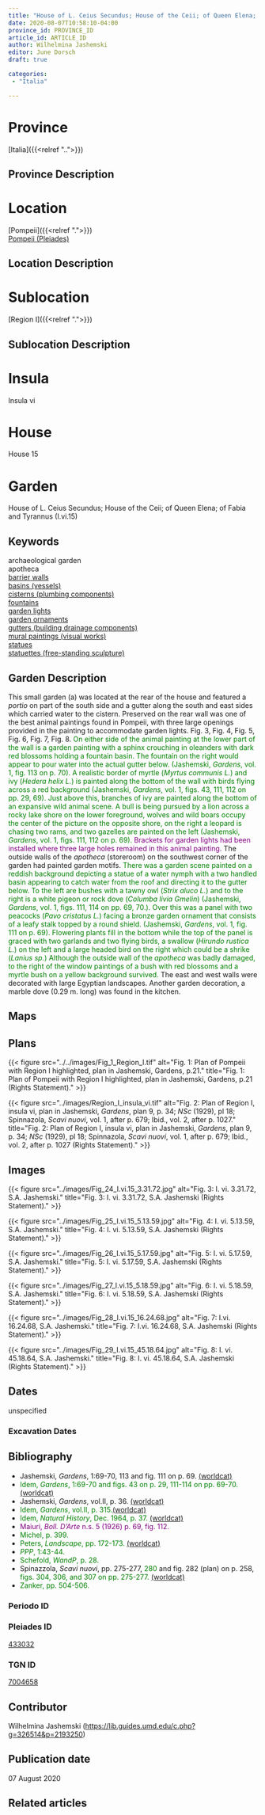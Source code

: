 ```yaml
---
title: "House of L. Ceius Secundus; House of the Ceii; of Queen Elena; of Fabia and Tyrannus (I.vi.15)"
date: 2020-08-07T10:58:10-04:00
province_id: PROVINCE_ID
article_id: ARTICLE_ID
author: Wilhelmina Jashemski
editor: June Dorsch
draft: true

categories:
 - "Italia"

---
```


# Province

[Italia]({{<relref "..">}})

## Province Description

<!-- DESCRIPTION -->


# Location

[Pompeii]({{<relref ".">}}) \
[Pompeii (Pleiades)](https://pleiades.stoa.org/places/433032)

## Location Description

<!-- LEAVE THIS BLANK FOR NOW -->

# Sublocation

[Region I]({{<relref ".">}})

## Sublocation Description

<!-- DESCRIPTION -->

# Insula

Insula vi

# House

House 15

# Garden

House of L. Ceius Secundus; House of the Ceii; of Queen Elena; of Fabia and Tyrannus (I.vi.15)

## Keywords

archaeological garden \
apotheca \
[barrier walls](http://vocab.getty.edu/page/aat/300419302) \
[basins (vessels)](http://vocab.getty.edu/page/aat/300045614) \
[cisterns (plumbing components)](http://vocab.getty.edu/page/aat/300052558) \
[fountains](http://vocab.getty.edu/page/aat/300006179) \
[garden lights](http://vocab.getty.edu/page/aat/300183142) \
[garden ornaments](http://vocab.getty.edu/page/aat/300424784) \
[gutters (building drainage components)](http://vocab.getty.edu/page/aat/300052565) \
[mural paintings (visual works)](http://vocab.getty.edu/page/aat/300033644) \
[statues](http://vocab.getty.edu/page/aat/300047600) \
[statuettes (free-standing sculpture)](http://vocab.getty.edu/page/aat/300312262)

## Garden Description

This small garden (a) was located at the rear of the house and featured a *portio* on part of the south side and a gutter along the south and east sides which carried water to the cistern. Preserved on the rear wall was one of the best animal paintings found in Pompeii, with three large openings provided in the painting to accommodate garden lights. Fig. 3, Fig. 4, Fig. 5, Fig. 6, Fig. 7, Fig. 8. <span style="color:green">On either side of the animal painting at the lower part of the wall is a garden painting with a sphinx crouching in oleanders with dark red blossoms holding a fountain basin. The fountain on the right would appear to pour water into the actual gutter below. (Jashemski, *Gardens*, vol. 1, fig. 113 on p. 70). A realistic border of myrtle (*Myrtus communis L.*) and ivy (*Hedera helix L.*) is painted along the bottom of the wall with birds flying across a red background (Jashemski, *Gardens*, vol. 1, figs. 43, 111, 112 on pp. 29, 69). Just above this, branches of ivy are painted along the bottom of an expansive wild animal scene. A bull is being pursued by a lion across a rocky lake shore on the lower foreground, wolves and wild boars occupy the center of the picture on the opposite shore, on the right a leopard is chasing two rams, and two gazelles are painted on the left (Jashemski, *Gardens*, vol. 1, figs. 111, 112 on p. 69).</span> <span style="color:purple">Brackets for garden lights had been installed where three large holes remained in this animal painting. </span> The outside walls of the *apotheca* (storeroom) on the southwest corner of the garden had painted garden motifs. <span style="color:green">There was a garden scene painted on a reddish background depicting a statue of a water nymph with a two handled basin appearing to catch water from the roof and directing it to the gutter below. To the left are bushes with a tawny owl (*Strix aluco L.*) and to the right is a white pigeon or rock dove (*Columba livia Gmelin*) (Jashemski, *Gardens*, vol. 1, figs. 111, 114 on pp. 69, 70.). Over this was a panel with two peacocks (*Pavo cristatus L.*) facing a bronze garden ornament that consists of a leafy stalk topped by a round shield. (Jashemski, *Gardens*, vol. 1, fig. 111 on p. 69). Flowering plants fill in the bottom while the top of the panel is graced with two garlands and two flying birds, a swallow (*Hirundo rustica L.*) on the left and a large headed bird on the right which could be a shrike (*Lanius sp.*) Although the outside wall of the *apotheca* was badly damaged, to the right of the window paintings of a bush with red blossoms and a myrtle bush on a yellow background survived.</span> The east and west walls were decorated with large Egyptian landscapes. Another garden decoration, a marble dove (0.29 m. long) was found in the kitchen.

## Maps

<!--
OLD WAY (DO NOT USE)
![alt_text](../../images/image_name.ext)
*CAPTION*

NEW WAY ↓↓↓↓
{{< figure src="../../images/image_name.ext" alt="ALT_TEXT" title="CAPTION" >}}
-->

## Plans

{{< figure src="../../images/Fig_1_Region_I.tif" alt="Fig. 1: Plan of Pompeii with Region I highlighted, plan in Jashemski, Gardens, p.21." title="Fig. 1: Plan of Pompeii with Region I highlighted, plan in Jashemski, Gardens, p.21 (Rights Statement)." >}}

{{< figure src="../images/Region_I_insula_vi.tif" alt="Fig. 2: Plan of Region I, insula vi, plan in Jashemski, *Gardens*, plan 9, p. 34; *NSc* (1929), pl 18; Spinnazola, *Scavi nuovi*, vol. 1, after p. 679; Ibid., vol. 2, after p. 1027." title="Fig. 2: Plan of Region I, insula vi, plan in Jashemski, *Gardens*, plan 9, p. 34; *NSc* (1929), pl 18; Spinnazola, *Scavi nuovi*, vol. 1, after p. 679; Ibid., vol. 2, after p. 1027 (Rights Statement)." >}}

## Images

{{< figure src="../images/Fig_24_I.vi.15_3.31.72.jpg" alt="Fig. 3: I. vi. 3.31.72, S.A. Jashemski." title="Fig. 3: I. vi. 3.31.72, S.A. Jashemski (Rights Statement)." >}}

{{< figure src="../images/Fig_25_I.vi.15_5.13.59.jpg" alt="Fig. 4: I. vi. 5.13.59, S.A. Jashemski." title="Fig. 4: I. vi. 5.13.59, S.A. Jashemski (Rights Statement)." >}}

{{< figure src="../images/Fig_26_I.vi.15_5.17.59.jpg" alt="Fig. 5: I. vi. 5.17.59, S.A. Jashemski." title="Fig. 5: I. vi. 5.17.59, S.A. Jashemski (Rights Statement)." >}}

{{< figure src="../images/Fig_27_I.vi.15_5.18.59.jpg" alt="Fig. 6: I. vi. 5.18.59, S.A. Jashemski." title="Fig. 6: I. vi. 5.18.59, S.A. Jashemski (Rights Statement)." >}}

{{< figure src="../images/Fig_28_I.vi.15_16.24.68.jpg" alt="Fig. 7: I.vi. 16.24.68, S.A. Jashemski." title="Fig. 7: I.vi. 16.24.68, S.A. Jashemski (Rights Statement)." >}}

{{< figure src="../images/Fig_29_I.vi.15_45.18.64.jpg" alt="Fig. 8: I. vi. 45.18.64, S.A. Jashemski." title="Fig. 8: I. vi. 45.18.64, S.A. Jashemski (Rights Statement)." >}}

## Dates

unspecified

### Excavation Dates


## Bibliography

* Jashemski, *Gardens*, 1:69-70, 113 and fig. 111 on p. 69. [(worldcat)](http://www.worldcat.org/oclc/884024123)
* <span style="color:green">Idem, *Gardens*, 1:69-70 and figs. 43 on p. 29, 111-114 on pp. 69-70. [(worldcat)](http://www.worldcat.org/oclc/884024123) </span>
* Jashemski, *Gardens*, vol.II, p. 36. [(worldcat)](http://www.worldcat.org/oclc/921816405)
* <span style="color:green">Idem, *Gardens*, vol.II, p. 315.[(worldcat)](http://www.worldcat.org/oclc/921816405)</span>
* <span style="color:green">Idem, *Natural History*, Dec. 1964, p. 37. [(worldcat)](http://www.worldcat.org/oclc/1172322503)</span>
* <span style="color:purple">Maiuri, *Boll. D’Arte* n.s. 5 (1926) p. 69, fig. 112. </span>
* <span style="color:green">Michel, p. 399. </span>
* <span style="color:green">Peters, *Landscape*, pp. 172-173. [(worldcat)](http://www.worldcat.org/oclc/1091957071)</span>
* <span style="color:green">*PPP*, 1:43-44.</span>
* <span style="color:green">Schefold, *WandP*, p. 28.</span>
* Spinazzola, *Scavi nuovi*, pp. 275-277, <span style="color:green">280</span> and fig. 282 (plan) on p. 258, <span style="color:green">figs. 304, 306, and 307 on pp. 275-277. [(worldcat)](http://www.worldcat.org/oclc/883858580)</span>
* <span style="color:green">Zanker, pp. 504-506.</span>

### Periodo ID

<!-- [PERIODO_ID](https://pleiades.stoa.org/places/PLEIADES_ID) -->

### Pleiades ID

[433032](https://pleiades.stoa.org/places/433032)

### TGN ID

[7004658](http://vocab.getty.edu/page/tgn/7004658)

## Contributor

Wilhelmina Jashemski (https://lib.guides.umd.edu/c.php?g=326514&p=2193250)

## Publication date

07 August 2020

## Related articles

<!-- Links to other related articles. Leave blank for now -->
